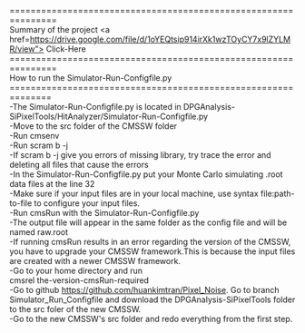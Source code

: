 ===============================================================<br/>
Summary of the project
<a href=https://drive.google.com/file/d/1oYEQtsip914irXk1wzTOyCY7x9lZYLMR/view"> Click-Here<a/>
===============================================================<br />
How to run the Simulator-Run-Configfile.py<br />
==============================================================<br />
-The Simulator-Run-Configfile.py is located in DPGAnalysis-SiPixelTools/HitAnalyzer/Simulator-Run-Configfile.py<br />
-Move to the src folder of the CMSSW folder<br />
-Run cmsenv<br />
-Run scram b -j <br />
-If scram b -j give you errors of missing library, try trace the error and deleting all files that cause the errors <br />
-In the Simulator-Run-Configfile.py put your Monte Carlo simulating .root data files at the line 32 <br />
-Make sure if your input files are in your local machine, use syntax file:path-to-file to configure your input files. <br />
-Run cmsRun with the Simulator-Run-Configfile.py <br />
-The output file will appear in the same folder as the config file and will be named raw.root <br />
-If running cmsRun results in an error regarding the version of the CMSSW, you have to upgrade your CMSSW framework.This is because the input files are created with a newer CMSSW framework. <br />
-Go to your home directory and run <br />
	cmsrel the-version-cmsRun-required<br />
-Go to github https://github.com/huankimtran/Pixel_Noise. Go to branch Simulator_Run_Configfile and download the DPGAnalysis-SiPixelTools folder to the src foler of the new CMSSW. <br />
-Go to the new CMSSW's src folder and redo everything from the first step. <br />
